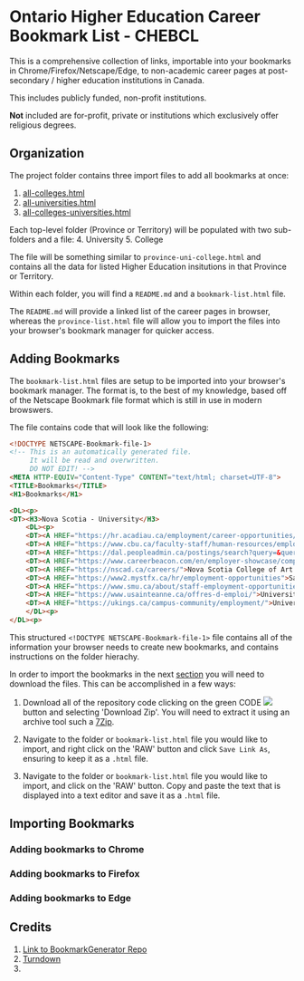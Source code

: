 Ontario Higher Education Career Bookmark List - CHEBCL
======

This is a comprehensive collection of links, importable into your bookmarks in Chrome/Firefox/Netscape/Edge, to non-academic career pages at post-secondary / higher education institutions in Canada.

This includes publicly funded, non-profit institutions.

**Not** included are for-profit, private or institutions which exclusively offer religious degrees.


## Organization

The project folder contains three import files to add all bookmarks at once:
 1. [all-colleges.html](/all-colleges.html)
 2. [all-universities.html](/all-universities.html)
 3. [all-colleges-universities.html](/all-colleges-universities.html)

Each top-level folder (Province or Territory) will be populated with two sub-folders and a file:
4. University
5. College

The file will be something similar to `province-uni-college.html` and contains all the data for listed Higher Education insitutions in that Province or Territory.

Within each folder, you will find a `README.md` and a `bookmark-list.html` file.

The `README.md` will provide a linked list of the career pages in browser, whereas the `province-list.html` file will allow you to import the files into your browser's bookmark manager for quicker access.


## Adding Bookmarks

The `bookmark-list.html` files are setup to be imported into your browser's bookmark manager. The format is, to the best of my knowledge, based off of the Netscape Bookmark file format which is still in use in modern browswers.

The file contains code that will look like the following:
```html
<!DOCTYPE NETSCAPE-Bookmark-file-1>
<!-- This is an automatically generated file.
     It will be read and overwritten.
     DO NOT EDIT! -->
<META HTTP-EQUIV="Content-Type" CONTENT="text/html; charset=UTF-8">
<TITLE>Bookmarks</TITLE>
<H1>Bookmarks</H1>

<DL><p>
<DT><H3>Nova Scotia - University</H3>
    <DL><p>
    <DT><A HREF="https://hr.acadiau.ca/employment/career-opportunities/administrativesupport.html">Acadia University</A>
    <DT><A HREF="https://www.cbu.ca/faculty-staff/human-resources/employment-opportunities/">Cape Breton University</A>
    <DT><A HREF="https://dal.peopleadmin.ca/postings/search?query=&query_v0_posted_at_date=&query_position_type_id%5B%5D=1&query_position_type_id%5B%5D=6&query_position_type_id%5B%5D=7&435=&commit=Search">Dalhousie University</A>
    <DT><A HREF="https://www.careerbeacon.com/en/employer-showcase/company-tnsbv8">Mount Saint Vincent University</A>
    <DT><A HREF="https://nscad.ca/careers/">Nova Scotia College of Art and Design University</A>
    <DT><A HREF="https://www2.mystfx.ca/hr/employment-opportunities">Saint Francis Xavier University</A>
    <DT><A HREF="https://www.smu.ca/about/staff-employment-opportunities.html">Saint Mary's University</A>
    <DT><A HREF="https://www.usainteanne.ca/offres-d-emploi/">Université Sainte-Anne</A>
    <DT><A HREF="https://ukings.ca/campus-community/employment/">University of King's College</A>
    </DL><p>
</DL><p>
```
This structured `<!DOCTYPE NETSCAPE-Bookmark-file-1>` file contains all of the information your browser needs to create new bookmarks, and contains instructions on the folder hierachy.

In order to import the bookmarks in the next [section](#importing-bookmarks) you will need to download the files. This can be accomplished in a few ways:

1. Download all of the repository code clicking on the green CODE ![](images/code-button?raw=true) button and selecting 'Download Zip'. You will need to extract it using an archive tool such a [7Zip](https://www.7-zip.org/).

2. Navigate to the folder or `bookmark-list.html` file you would like to import, and right click on the 'RAW' button and click `Save Link As`, ensuring to keep it as a `.html` file.
3. Navigate to the folder or `bookmark-list.html` file you would like to import, and click on the 'RAW' button. Copy and paste the text that is displayed into a text editor and save it as a `.html` file.

## Importing Bookmarks
### Adding bookmarks to Chrome

### Adding bookmarks to Firefox

### Adding bookmarks to Edge







## Credits
1. [Link to BookmarkGenerator Repo](/)
2. [Turndown](https://domchristie.github.io/turndown/)
3.
